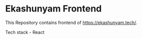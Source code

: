 # Ekashunyam Frontend

This Repository contains frontend of https://ekashunyam.tech/.

Tech stack - React
